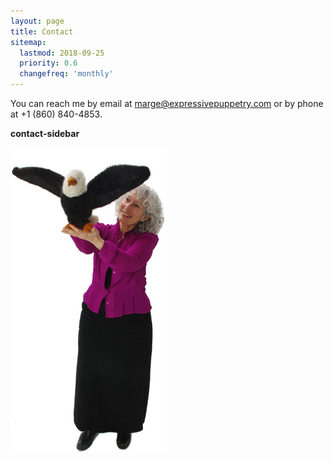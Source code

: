 ```yaml
---
layout: page
title: Contact
sitemap:
  lastmod: 2018-09-25
  priority: 0.6
  changefreq: 'monthly'
---
```

You can reach me by email at [marge@expressivepuppetry.com](mailto:marge@expressivepuppetry.com) or by phone at +1 (860) 840-4853.

**contact-sidebar**

![Marge Schneider holding an eagle puppet](/assets/ContactFormEagle.jpg)
